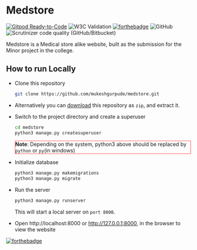 Medstore
===
[![Gitpod Ready-to-Code](https://img.shields.io/badge/Gitpod-ready--to--code-blue?logo=gitpod)](https://gitpod.io/#https://github.com/mukeshgurpude/medstore)
![W3C Validation](https://img.shields.io/w3c-validation/default?targetUrl=https%3A%2F%2Fmedstore.pythonanywhere.com)
[![forthebadge](https://forthebadge.com/images/badges/works-on-my-machine.svg)](https://forthebadge.com)
![GitHub](https://img.shields.io/github/license/mukeshgurpude/medstore?style=flat-square)
![Scrutinizer code quality (GitHub/Bitbucket)](https://img.shields.io/scrutinizer/quality/g/mukeshgurpude/medstore?style=flat-square)

Medstore is a Medical store alike website, built as the submission for the Minor project in the college.

## How to run Locally

- Clone this repository
    ```bash
    git clone https://github.com/mukeshgurpude/medstore.git
    ```

- Alternatively you can [download](https://github.com/mukeshgurpude/medstore/archive/master.zip) this repository as `zip`, and extract it.
- Switch to the project directory and create a <span title="To access admin panel">superuser</span>
    ```bash
    cd medstore
    python3 manage.py createsuperuser
    ```
    <div style="border: 1px solid #f44;">
    <strong>Note</strong>: Depending on the system, python3 above should be replaced by <code>python</code> or <code>py</code>(in windows)
    </div>

- Initialize database
    ```bash
    python3 manage.py makemigrations
    python3 manage.py migrate
    ```
  
- Run the server
  ```bash
  python3 manage.py runserver
  ```
  This will start a local server on `port 8000`.
- Open http://localhost:8000 or http://127.0.0.1:8000, in the browser to view the website

[![forthebadge](https://forthebadge.com/images/badges/powered-by-black-magic.svg)](https://forthebadge.com)
